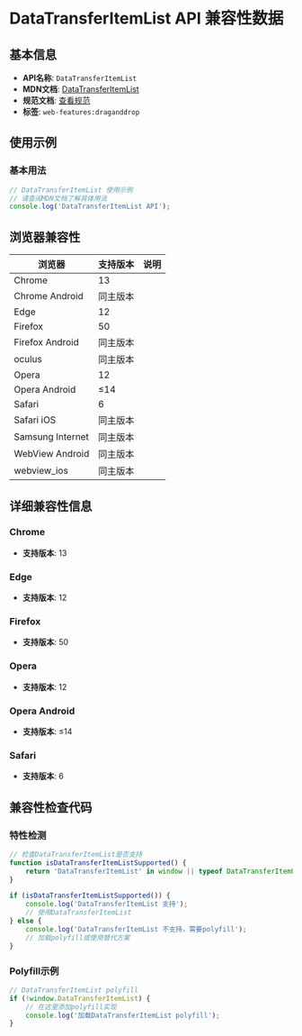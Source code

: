 # DataTransferItemList API 兼容性数据

## 基本信息

- **API名称**: `DataTransferItemList`
- **MDN文档**: [DataTransferItemList](https://developer.mozilla.org/docs/Web/API/DataTransferItemList)
- **规范文档**: [查看规范](https://html.spec.whatwg.org/multipage/dnd.html#the-datatransferitemlist-interface)
- **标签**: `web-features:draganddrop`

## 使用示例

### 基本用法

```javascript
// DataTransferItemList 使用示例
// 请查阅MDN文档了解具体用法
console.log('DataTransferItemList API');
```

## 浏览器兼容性

| 浏览器 | 支持版本 | 说明 |
|--------|----------|------|
| Chrome | 13 |  |
| Chrome Android | 同主版本 |  |
| Edge | 12 |  |
| Firefox | 50 |  |
| Firefox Android | 同主版本 |  |
| oculus | 同主版本 |  |
| Opera | 12 |  |
| Opera Android | ≤14 |  |
| Safari | 6 |  |
| Safari iOS | 同主版本 |  |
| Samsung Internet | 同主版本 |  |
| WebView Android | 同主版本 |  |
| webview_ios | 同主版本 |  |

## 详细兼容性信息

### Chrome

- **支持版本**: 13

### Edge

- **支持版本**: 12

### Firefox

- **支持版本**: 50

### Opera

- **支持版本**: 12

### Opera Android

- **支持版本**: ≤14

### Safari

- **支持版本**: 6

## 兼容性检查代码

### 特性检测

```javascript
// 检查DataTransferItemList是否支持
function isDataTransferItemListSupported() {
    return 'DataTransferItemList' in window || typeof DataTransferItemList !== 'undefined';
}

if (isDataTransferItemListSupported()) {
    console.log('DataTransferItemList 支持');
    // 使用DataTransferItemList
} else {
    console.log('DataTransferItemList 不支持，需要polyfill');
    // 加载polyfill或使用替代方案
}
```

### Polyfill示例

```javascript
// DataTransferItemList polyfill
if (!window.DataTransferItemList) {
    // 在这里添加polyfill实现
    console.log('加载DataTransferItemList polyfill');
}
```

